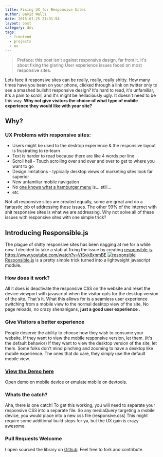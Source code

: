 ```yaml
---
title: Fixing UX for Responsive Sites
author: David Wells
date: 2015-03-25 21:31:54
layout: post
category: dev
tags:
  - frontend
  - projects
  - ux
---
```


> Preface: this post isn't against responsive design, far from it. It's about fixing the glaring User experience issues faced on most responsive sites.

Lets face it responsive sites can be really, really, really shitty. How many times have you been on your phone, clicked through a link on twitter only to see a smashed bullshit responsive design? It's hard to read, it's unfamiliar, it's a pain to scroll, and it's might be hellaciously ugly. It doesn't need to be this way. **Why not give visitors the choice of what type of mobile experience they would like with your site?**

## Why?

### UX Problems with responsive sites:

*   Users might be used to the desktop experience & the responsive layout is frustrating to re-learn
*   Text is harder to read because there are like 4 words per line
*   Scroll hell - Touch scrolling over and over and over to get to where you want to go
*   Design limitations - typically desktop views of marketing sites look far superior
*   New unfamiliar mobile navigation
*   No [one knows what a hamburger menu](https://www.google.com/search?q=hamburger+menu+research&oq=hamburger+menu+research+&aqs=chrome..69i57.9329j0j4&sourceid=chrome&es_sm=119&ie=UTF-8) is... still...
*   etc

Not all responsive sites are created equally, some are great and do a fantastic job of addressing these issues. The other 99% of the internet with shit responsive sites is what we are addressing. Why not solve all of these issues with responsive sites with one simple trick?

## Introducing Responsible.js

The plague of shitty responsive sites has been nagging at me for a while now. I decided to take a stab at fixing the issue by creating [responsible.js](https://github.com/DavidWells/responsible). https://www.youtube.com/watch?v=VtSvk8xnmBE [![responsible](https://s3-us-west-2.amazonaws.com/assets.davidwells.io/legacy/2015/03/responsible.gif)](http://davidwells.tv/code/responsible) [Responsible.js](https://github.com/DavidWells/responsible) is a pretty simple trick turned into a lightweight javascript module.

### How does it work?

All it does is deactivate the responsive CSS on the website and reset the device viewport with javascript when the visitor opts for the desktop version of the site. That's it. What this allows for is a seamless user experience switching from a mobile view to the normal desktop view of the site. No page reloads, no crazy shenanigans, **just a good user experience** .

### Give Visitors a better experience

People deserve the ability to choose how they wish to consume your website. If they want to view the mobile responsive version, let them. (it's the default behavior) If they want to view the desktop version of the site, let them. Some folks don't mind pinching and zooming to have a desktop like mobile experience. The ones that do care, they simply use the default mobile view.

### [View the Demo here](http://davidwells.tv/code/responsible)

Open demo on mobile device or emulate mobile on devtools.

### Whats the catch?

Aha, there is one catch! To get this working, you will need to separate your responsive CSS into a separate file. So any mediaQuery targeting a mobile device, you would place into a new css file (responsive.css) This might require some additional build steps for ya, but the UX gain is crazy awesome.

### Pull Requests Welcome

I open sourced the library on [Github](https://github.com/DavidWells/responsible). Feel free to fork and contribute.
